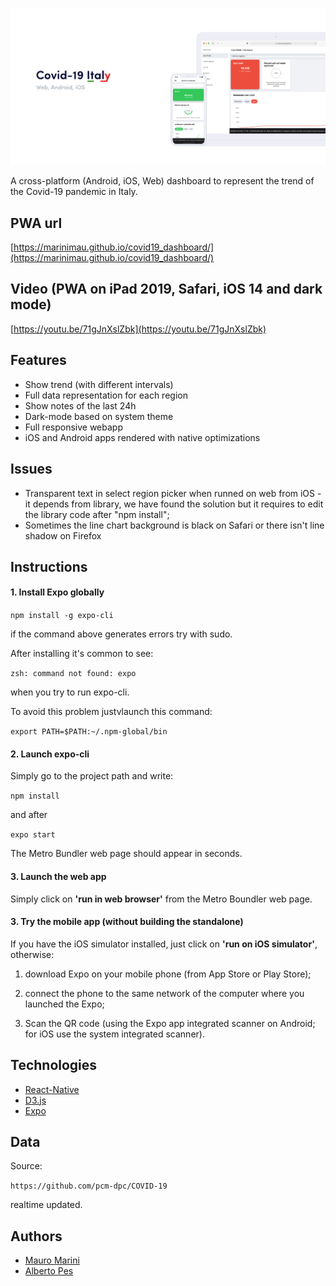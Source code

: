 ![Covid19 Italy](https://github.com/marinimau/covid19_dashboard/blob/master/repository-open-graph-template.png)



A cross-platform (Android, iOS, Web) dashboard to represent the trend of the Covid-19 pandemic in Italy.

## PWA url

[https://marinimau.github.io/covid19_dashboard/](https://marinimau.github.io/covid19_dashboard/)

## Video (PWA on iPad 2019, Safari, iOS 14 and dark mode)

[https://youtu.be/71gJnXslZbk](https://youtu.be/71gJnXslZbk)

## Features

* Show trend (with different intervals)
* Full data representation for each region
* Show notes of the last 24h
* Dark-mode based on system theme
* Full responsive webapp
* iOS and Android apps rendered with native optimizations

## Issues

* Transparent text in select region picker when runned on web from iOS - it depends from library, we have found the solution but it requires to edit the library code after "npm install";
* Sometimes the line chart background is black on Safari or there isn't line shadow on Firefox

## Instructions

#### 1. Install Expo globally

```npm install -g expo-cli```

if the command above generates errors try with sudo. 

After installing it's common to see:

```zsh: command not found: expo``` 

when you try to run expo-cli.

To avoid this problem justvlaunch this command:

```export PATH=$PATH:~/.npm-global/bin```


#### 2. Launch expo-cli

Simply go to the project path and write:

```npm install```

and after

```expo start```

The Metro Bundler web page should appear in seconds.


#### 3. Launch the web app

Simply click on **'run in web browser'** from the Metro Boundler web page.


#### 3. Try the mobile app (without building the standalone)

If you have the iOS simulator installed, just click on **'run on iOS simulator'**, otherwise:

 1. download Expo on your mobile
    phone (from App Store or Play Store);
    
 2. connect the phone to the same network of the computer where you launched the Expo;
 
 3. Scan the QR code (using the Expo app integrated scanner on Android; for iOS use the system integrated scanner). 


## Technologies

* [React-Native](https://reactnative.dev)
* [D3.js](http://d3js.org)
* [Expo](https://expo.io)


## Data

Source:

```https://github.com/pcm-dpc/COVID-19```

realtime updated.


## Authors

 * [Mauro Marini](https://github.com/marinimau)
 * [Alberto Pes](https://github.com/scambuilds)
